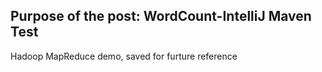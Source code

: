 
## Purpose of the post: WordCount-IntelliJ Maven Test
Hadoop MapReduce demo, saved for furture reference
